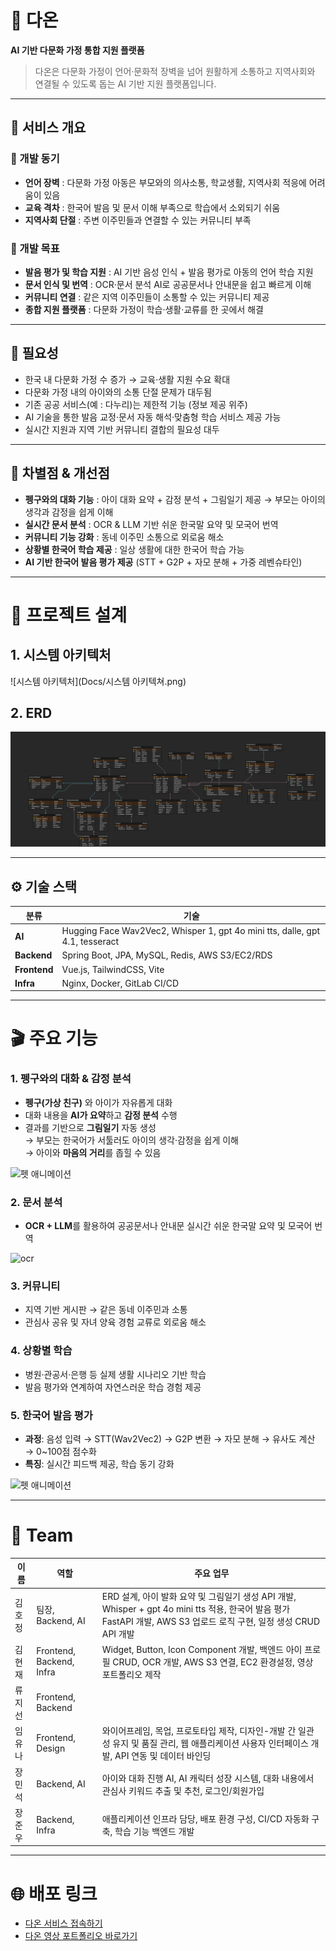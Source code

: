 
# 📑 다온
**AI 기반 다문화 가정 통합 지원 플랫폼**

> 다온은 다문화 가정이 언어·문화적 장벽을 넘어 원활하게 소통하고 지역사회와 연결될 수 있도록 돕는 AI 기반 지원 플랫폼입니다.

---

## 🚀 서비스 개요

### 📌 개발 동기
- **언어 장벽** : 다문화 가정 아동은 부모와의 의사소통, 학교생활, 지역사회 적응에 어려움이 있음  
- **교육 격차** : 한국어 발음 및 문서 이해 부족으로 학습에서 소외되기 쉬움  
- **지역사회 단절** : 주변 이주민들과 연결할 수 있는 커뮤니티 부족  

### 🎯 개발 목표
- **발음 평가 및 학습 지원** : AI 기반 음성 인식 + 발음 평가로 아동의 언어 학습 지원  
- **문서 인식 및 번역** : OCR·문서 분석 AI로 공공문서나 안내문을 쉽고 빠르게 이해  
- **커뮤니티 연결** : 같은 지역 이주민들이 소통할 수 있는 커뮤니티 제공  
- **종합 지원 플랫폼** : 다문화 가정이 학습·생활·교류를 한 곳에서 해결  

---

## 🔎 필요성
- 한국 내 다문화 가정 수 증가 → 교육·생활 지원 수요 확대  
- 다문화 가정 내의 아이와의 소통 단절 문제가 대두됨
- 기존 공공 서비스(예 : 다누리)는 제한적 기능 (정보 제공 위주)  
- AI 기술을 통한 발음 교정·문서 자동 해석·맞춤형 학습 서비스 제공 가능  
- 실시간 지원과 지역 기반 커뮤니티 결합의 필요성 대두  

---

## 🌟 차별점 & 개선점
- **펭구와의 대화 기능** : 아이 대화 요약 + 감정 분석 + 그림일기 제공 → 부모는 아이의 생각과 감정을 쉽게 이해    
- **실시간 문서 분석** : OCR & LLM 기반 쉬운 한국말 요약 및 모국어 번역 
- **커뮤니티 기능 강화** : 동네 이주민 소통으로 외로움 해소
- **상황별 한국어 학습 제공**  :  일상 생활에 대한 한국어 학습 가능
- **AI 기반 한국어 발음 평가 제공** (STT + G2P + 자모 분해 + 가중 레벤슈타인) 
---

# 🎨 프로젝트 설계

## 1. 시스템 아키텍처
![시스템 아키텍처](Docs/시스템 아키텍쳐.png)

## 2. ERD
![erd](Docs/다온_ERD.png)

---

## ⚙️ 기술 스택

| 분류         | 기술                                                                          |
|--------------|-----------------------------------------------------------------------------|
| **AI**       | Hugging Face Wav2Vec2, Whisper 1, gpt 4o mini tts, dalle, gpt 4.1, tesseract |
| **Backend**  | Spring Boot, JPA, MySQL, Redis, AWS S3/EC2/RDS                              |
| **Frontend** | Vue.js, TailwindCSS, Vite                                                   |
| **Infra**    | Nginx, Docker, GitLab CI/CD                                                 |

---

# 🎬 주요 기능

### 1. 펭구와의 대화 & 감정 분석
- **펭구(가상 친구)** 와 아이가 자유롭게 대화  
- 대화 내용을 **AI가 요약**하고 **감정 분석** 수행  
- 결과를 기반으로 **그림일기** 자동 생성  
→ 부모는 한국어가 서툴러도 아이의 생각·감정을 쉽게 이해     
→ 아이와 **마음의 거리**를 좁힐 수 있음

![펫 애니메이션](Docs/GIF/pet.gif)


### 2. 문서 분석
- **OCR + LLM**를 활용하여 공공문서나 안내문 실시간 쉬운 한국말 요약 및 모국어 번역 

![ocr](Docs/GIF/ocr.gif)

### 3. 커뮤니티
- 지역 기반 게시판 → 같은 동네 이주민과 소통  
- 관심사 공유 및 자녀 양육 경험 교류로 외로움 해소

### 4. 상황별 학습
- 병원·관공서·은행 등 실제 생활 시나리오 기반 학습  
- 발음 평가와 연계하여 자연스러운 학습 경험 제공  

### 5. 한국어 발음 평가
- **과정**: 음성 입력 → STT(Wav2Vec2) → G2P 변환 → 자모 분해 → 유사도 계산 → 0~100점 점수화  
- **특징**: 실시간 피드백 제공, 학습 동기 강화

![펫 애니메이션](Docs/GIF/learning.gif)

---

# 🦉 Team

| 이름   | 역할                  | 주요 업무                                                                                                                      |
|--------|---------------------|----------------------------------------------------------------------------------------------------------------------------|
| 김호정  | 팀장, Backend, AI     | ERD 설계, 아이 발화 요약 및 그림일기 생성 API 개발, Whisper + gpt 4o mini tts 적용, 한국어 발음 평가 FastAPI 개발, AWS S3 업로드 로직 구현, 일정 생성 CRUD API 개발 |
| 김현재  | Frontend, Backend, Infra | Widget, Button, Icon Component 개발, 백엔드 아이 프로필 CRUD, OCR 개발, AWS S3 연결, EC2 환경설정, 영상 포트폴리오 제작                               |
| 류지선  | Frontend, Backend   |                                                                                                                            |
| 임유나  | Frontend, Design    | 와이어프레임, 목업, 프로토타입 제작, 디자인-개발 간 일관성 유지 및 품질 관리, 웹 애플리케이션 사용자 인터페이스 개발, API 연동 및 데이터 바인딩                                     |
| 장민석  | Backend, AI         | 아이와 대화 진행 AI, AI 캐릭터 성장 시스템, 대화 내용에서 관심사 키워드 추출 및 추천, 로그인/회원가입                                                             |
| 장준우  | Backend, Infra      | 애플리케이션 인프라 담당, 배포 환경 구성, CI/CD 자동화 구축, 학습 기능 백엔드 개발                                                                        |


---

# 🌐 배포 링크
- [다온 서비스 접속하기](https://i13a706.p.ssafy.io/)
- [다온 영상 포트폴리오 바로가기](https://youtu.be/5iCgdnhOeOo?si=h4KwZmA3y50D9ZLs)